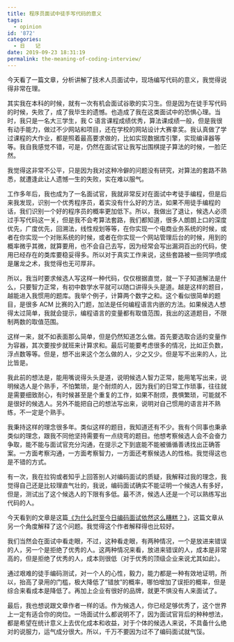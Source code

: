 ```yaml
---
title: 程序员面试中徒手写代码的意义
tags:
  - opinion
id: '872'
categories:
  - 日　　记
date: 2019-09-23 18:31:19
permalink: the-meaning-of-coding-interview/
---
```


今天看了一篇文章，分析讲解了技术人员面试中，现场编写代码的意义，我觉得说得非常在理。

其实我在本科的时候，就有一次有机会面试谷歌的实习生。但是因为在徒手写代码的时候，失败了，成了我毕生的遗憾。也造成了我在这类面试中的恐惧心理。当时，我只是一名大三学生，我 C 语言课程成绩优秀，算法课成绩一般，但是我很有动手能力，做过不少网站和项目，还在学校的网站设计大赛拿奖。我认真做了学过课程的大作业，都是照着最高要求做的，比如实现数据库引擎，实现编译器等等。我自我感觉不错，可是，仍然在面试官让我写出围棋提子算法的时候，一脸茫然。

我觉得这非常不公平，只是因为我对这种冷僻的问题没有研究，对算法的套路不熟悉，就遭逢此让人遗憾一生的失败，实在难以服气。

工作多年后，我也成为了一名面试官，我就非常反对在面试中考徒手编程，但是后来我发现，识别一个优秀程序员，着实没有什么好的方法，如果不用徒手编程的话，我们识别一个好的程序员的概率更加低下。所以，我做出了退让，候选人必须过手写代码这一关，但是我不会考算法套路，我们都知道，很多人朗朗上口的深度优先，广度优先，回溯法，线性规划等等，在你实现一个电商业务系统的时候，或者在你实现一个对账系统的时候，或者在你实现一个网站管理后台的时候，用到的概率微乎其微，就算要用，也不会自己去写，因为经常会写出漏洞百出的代码，使用已经存在的类库要稳妥得多。所以对于真实工作来说，这些套路被一些同学喷成是屠龙之术，我觉得也无可厚非。

所以，我当时要求候选人写这样一种代码，仅仅根据直觉，就一下子知道解法是什么，只要智力正常，有初中数学水平就可以随口讲得头头是道。越是这样的题目，越能进入我惯用的题库。我举个例子，计算两个数字之和。这个看似很简单的题目，是很多 ACM 比赛的入门题，加法是任何编程语言内嵌的方法。如果候选人想得太过简单，我就会提示，编程语言的变量都有取值范围，我出的这道题目，不限制两数的取值范围。

这样一来，就不如表面那么简单，但是仍然知道怎么做。首先要选取合适的变量作为容器，其次要按步就班来计算求和。最后可能要考虑很多的情况，比如正负数，浮点数等等。但是，想不出来这个怎么做的人，少之又少。但是写不出来的人，比比皆是。

我此前的想法是，能用嘴说得头头是道，说明候选人智力正常，能用笔写出来，说明候选人是个熟手，不怕繁琐，是个耐烦的人，因为我们的日常工作琐事，往往就是需要细致耐心，有时候甚至是个重复的工作，如果不耐烦，畏惧繁琐，可能就不是很好的候选人。另外不能把自己的想法写出来，说明对自己惯用的语言并不熟练，不一定是个熟手。

我秉持这样的理念很多年。类似这样的题目，我知道还有不少。我有个同事也秉承类似的理念，跟我不同他坚持需要有一点绕弯的题目。他想考察候选人会不会奋力争取，能不能与面试官充分沟通，在提示之下到底能不能被循循善诱找出正确答案。一方面考察沟通，一方面考察智力，一方面还考察候选人的性格。我觉得这也是不错的方式。

有一次，我在拉钩或者知乎上回答别人对编码面试的质疑，我解释过我的理念，我觉得自己还是比较理直气壮的，我说，编码面试确实不能证明一个候选人有多好，但是，测试出了这个候选人的下限有多低。最不济，候选人还是一个可以熟练写出代码的人。

今天看到的文章是这篇[《为什么时至今日编码面试依然这么糟糕？》](https://www.infoq.cn/article/vbWUmwCDyIxER794UJNU)，这篇文章从另一个角度解释了这个问题。我觉得这个作者解释得也比较好。

我们当然会在面试中看走眼，不过，这种看走眼，有两种情况，一个是放进来错误的人，另一个是拒绝了优秀的人。这两种情况来看，放进来错误的人，成本是非常高的，但是拒绝了优秀的人，成本则很低（对于优秀的顶级企业来说尤其如此）。

通过艰难的徒手编码测试，对一个人的心性，毅力，能力都是一种有效地证明，所以，抬高了录用的门槛，极大降低了“错放”的概率，哪怕增加了误拒的概率，但是综合来看成本是降低了。再加上企业有很好的品牌，就更不惧没有人来面试了。

最后，我也想说跟文章作者一样的话。作为候选人，你已经足够优秀了，这个世界上一定有适合你的岗位。一场面试什么都说明不了，因为面试官背后的种种想法，都是希望在统计意义上去优化成本和收益，对于个体的候选人来说，不具备什么绝对的说服力，运气成分很大。所以，千万不要因为过不了编码面试就气馁。